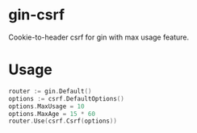 # gin-csrf
Cookie-to-header csrf for gin with max usage feature.

# Usage
```go
router := gin.Default()
options := csrf.DefaultOptions()
options.MaxUsage = 10
options.MaxAge = 15 * 60
router.Use(csrf.Csrf(options))
```
